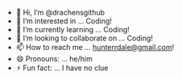 - 👋 Hi, I’m @drachensgithub
- 👀 I’m interested in ... Coding!
- 🌱 I’m currently learning ... Coding!
- 💞️ I’m looking to collaborate on ... Coding!
- 📫 How to reach me ... hunterrdale@gmail.com!
- 😄 Pronouns: ... he/him
- ⚡ Fun fact: ... I have no clue

<!---
drachensgithub/drachensgithub is a ✨ special ✨ repository because its `README.md` (this file) appears on your GitHub profile.
You can click the Preview link to take a look at your changes.
--->
